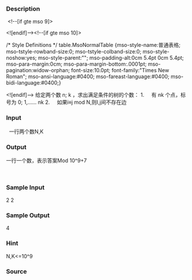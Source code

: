 
### Description
<!--[if gte mso 9]>

Normal
0

7.8 磅
0
2

false
false
false














MicrosoftInternetExplorer4

<![endif]-->

 <!--[if gte mso 9]>


<![endif]--><!--[if gte mso 10]>

/* Style Definitions */
table.MsoNormalTable
{mso-style-name:普通表格;
mso-tstyle-rowband-size:0;
mso-tstyle-colband-size:0;
mso-style-noshow:yes;
mso-style-parent:"";
mso-padding-alt:0cm 5.4pt 0cm 5.4pt;
mso-para-margin:0cm;
mso-para-margin-bottom:.0001pt;
mso-pagination:widow-orphan;
font-size:10.0pt;
font-family:"Times New Roman";
mso-ansi-language:#0400;
mso-fareast-language:#0400;
mso-bidi-language:#0400;}

<![endif]--> 给定两个数 n; k ，求出满足条件的树的个数：
1.     有 nk 个点，标号为 0; 1,…… nk
2.     如果i≡j mod N,则I,j间不存在边

### Input

 
一行两个数N,K

### Output

一行一个数，表示答案Mod 10^9+7

 
### Sample Input
2 2


### Sample Output


4



### Hint

N,K<=10^9
### Source
